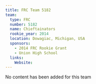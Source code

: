 ```yaml
---
title: FRC Team 5182
team:
  type: FRC
  number: 5182
  name: Chieftainators
  rookie_year: 2014
  location: Dowagiac, Michigan, USA
  sponsors:
    - 2014 FRC Rookie Grant
    - Union High School
  links:
    Website: 
---
```

No content has been added for this team